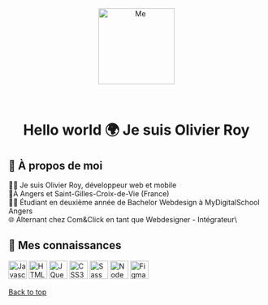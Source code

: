 <div align="center" id="top"> 
  <img src="https://github.com/Olivieroy/me/blob/main/assets/Logo.png" alt="Me" style="width:150px" />

  &#xa0;

  <!-- <a href="https://me.netlify.app">Demo</a> -->
</div>

 <h1 align="center">Hello world 🌍 Je suis Olivier Roy</h1>

<!-- <p align="center">
  <img alt="Github top language" src="https://img.shields.io/github/languages/top/Olivieroy/me?color=56BEB8">

  <img alt="Github language count" src="https://img.shields.io/github/languages/count/Olivieroy/me?color=56BEB8">

  <img alt="Repository size" src="https://img.shields.io/github/repo-size/Olivieroy/me?color=56BEB8">

  <img alt="License" src="https://img.shields.io/github/license/Olivieroy/me?color=56BEB8"> -->

  <!-- <img alt="Github issues" src="https://img.shields.io/github/issues/{{YOUR_GITHUB_USERNAME}}/me?color=56BEB8" /> -->

  <!-- <img alt="Github forks" src="https://img.shields.io/github/forks/{{YOUR_GITHUB_USERNAME}}/me?color=56BEB8" /> -->

  <!-- <img alt="Github stars" src="https://img.shields.io/github/stars/{{YOUR_GITHUB_USERNAME}}/me?color=56BEB8" /> -->
</p>

<!-- Status -->

<!-- <h4 align="center"> 
	🚧  Me 🚀 Under construction...  🚧
</h4> 

<hr> -->

<!-- <p align="center">
  <a href="#dart-about">About</a> &#xa0; | &#xa0; 
  <a href="#sparkles-features">Features</a> &#xa0; | &#xa0;
  <a href="#rocket-technologies">Technologies</a> &#xa0; | &#xa0;
  <a href="#white_check_mark-requirements">Requirements</a> &#xa0; | &#xa0;
  <a href="#checkered_flag-starting">Starting</a> &#xa0; | &#xa0;
  <a href="#memo-license">License</a> &#xa0; | &#xa0;
  <a href="https://github.com/{{YOUR_GITHUB_USERNAME}}" target="_blank">Author</a>
</p>

<br>  -->

## :dart: À propos de moi ##

🙋‍♂️ Je suis Olivier Roy, développeur web et mobile\
📍À Angers et Saint-Gilles-Croix-de-Vie (France)\
👨‍💻 Étudiant en deuxième année de Bachelor Webdesign à MyDigitalSchool Angers\
🌐 Alternant chez Com&Click en tant que Webdesigner - Intégrateur\


<!-- ## :sparkles: Quelques travaux ##

:heavy_check_mark: Feature 1;\
:heavy_check_mark: Feature 2;\
:heavy_check_mark: Feature 3; -->

## :rocket: Mes connaissances ##

<p align="left">
<a href="https://developer.mozilla.org/en-US/docs/Web/JavaScript" target="_blank" rel="noreferrer"><img src="https://raw.githubusercontent.com/danielcranney/readme-generator/main/public/icons/skills/javascript-colored.svg" width="36" height="36" alt="Javascript" /></a>
<a href="https://developer.mozilla.org/en-US/docs/Glossary/HTML5" target="_blank" rel="noreferrer"><img src="https://raw.githubusercontent.com/danielcranney/readme-generator/main/public/icons/skills/html5-colored.svg" width="36" height="36" alt="HTML5" /></a>
<a href="https://jquery.com/" target="_blank" rel="noreferrer">
<img src="https://raw.githubusercontent.com/danielcranney/readme-generator/main/public/icons/skills/jquery-colored.svg" width="36" height="36" alt="JQuery" /></a>
<a href="https://www.w3.org/TR/CSS/#css" target="_blank" rel="noreferrer"><img src="https://raw.githubusercontent.com/danielcranney/readme-generator/main/public/icons/skills/css3-colored.svg" width="36" height="36" alt="CSS3" /></a>
<a href="https://sass-lang.com/" target="_blank" rel="noreferrer"><img src="https://raw.githubusercontent.com/danielcranney/readme-generator/main/public/icons/skills/sass-colored.svg" width="36" height="36" alt="Sass" /></a>
<a href="https://nodejs.org/en/" target="_blank" rel="noreferrer"><img src="https://raw.githubusercontent.com/danielcranney/readme-generator/main/public/icons/skills/nodejs-colored.svg" width="36" height="36" alt="NodeJS" /></a>
<a href="https://www.figma.com/" target="_blank" rel="noreferrer"><img src="https://raw.githubusercontent.com/danielcranney/readme-generator/main/public/icons/skills/figma-colored.svg" width="36" height="36" alt="Figma" /></a>
</p>

<!-- 
## :memo: License ##

This project is under license from MIT. For more details, see the [LICENSE](LICENSE.md) file.


Made with :heart: by <a href="https://github.com/{{YOUR_GITHUB_USERNAME}}" target="_blank">{{YOUR_NAME}}</a>

&#xa0; -->

<a href="#top">Back to top</a>
